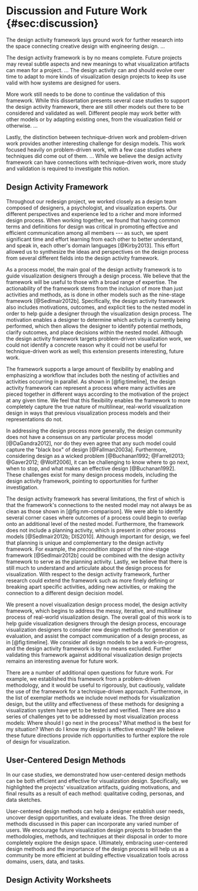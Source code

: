 # Discussion and Future Work {#sec:discussion}

<!--
TODO concerns from committee:

- specificity to vis, audience
- emphasize key vis-theory components, list nested model and extension of the 9-stage framework for design studies
- interactive method or timeline guidance
- web accessibility
- validation, dependence on you
- freedom of the framework/worksheets
- how do you coordinate with teams? development, etc.
- with other designers / product teams, how does this apply?

-->

<!--
TODO ideas from vizit cards paper:
  include discussion on tangibility of sketching, alternative approaches
  scalability to classroom size?
  justification of linear
  workshop, constraints, time
  may need feedback, like eval, from others to help teach
-->

The design activity framework lays ground work for further research into the
space connecting creative design with engineering design.
...


The design activity framework is by no means complete. Future projects may
reveal subtle aspects and new meanings to what visualization artifacts can mean
for a project.
...
The design activity can and should evolve over time to adapt to more kinds of
visualization design projects to keep its use valid with how systems are
designed for users.


More work still needs to be done to continue the validation of this framework.
While this dissertation presents several case studies to support the design
activity framework, there are still other models out there to be considered and
validated as well. Different people may work better with other models or by
adapting existing ones, from the visualization field or otherwise.
...


Lastly, the distinction between technique-driven work and problem-driven work
provides another interesting challenge for design models. This work focused
heavily on problem-driven work, with a few case studies where techniques did
come out of them.
...
While we believe the design activity framework can have connections with
technique-driven work, more study and validation is required to investigate this
notion.



## Design Activity Framework

Throughout our redesign project, we worked closely as a design team composed of
designers, a psychologist, and visualization experts. Our different perspectives
and experience led to a richer and more informed design process. When working
together, we found that having common terms and definitions for design was
critical in promoting effective and efficient communication among all members
--- as such, we spent significant time and effort learning from each other to
better understand, and speak in, each other's domain languages [@Kirby2013].
This effort allowed us to synthesize the ideas and perspectives on the design
process from several different fields into the design activity framework.


As a process model, the main goal of the design activity framework is to guide
visualization designers through a design process. We believe that the framework
will be useful to those with a broad range of expertise. The actionability of
the framework stems from the inclusion of more than just activities and methods,
as is done in other models such as the nine-stage framework [@Sedlmair2012b].
Specifically, the design activity framework also includes motivations, outcomes,
and explicit ties to the nested model in order to help guide a designer through
the visualization design process. The motivation enables a designer to determine
which activity is currently being performed, which then allows the designer to
identify potential methods, clarify outcomes, and place decisions within the
nested model. Although the design activity framework targets problem-driven
visualization work, we could not identify a concrete reason why it could not be
useful for technique-driven work as well; this extension presents interesting,
future work.


The framework supports a large amount of flexibility by enabling and emphasizing
a workflow that includes both the nesting of activities and activities occurring
in parallel. As shown in [@fig:timeline], the design activity framework can
represent a process where many activities are pieced together in different ways
according to the motivation of the project at any given time. We feel that this
flexibility enables the framework to more completely capture the true nature of
multilinear, real-world visualization design in ways that previous visualization
process models and their representations do not.


In addressing the design process more generally, the design community does not
have a consensus on any particular process model [@DaGandra2012], nor do they
even agree that any such model could capture the "black box" of design
[@Fallman2003a]. Furthermore, considering design as a wicked problem
[@Buchanan1992; @Farrell2013; @Gaver2012; @Wolf2006], it can be challenging to
know where to go next, when to stop, and what makes an effective design
[@Buchanan1992]. These challenges exist for many design process models,
including the design activity framework, pointing to opportunities for further
investigation.


The design activity framework has several limitations, the first of which is
that the framework's connections to the nested model may not always be as clean
as those shown in [@fig:nm-comparison]. We were able to identify several corner
cases where outcomes of a process could begin to overlap onto an additional
level of the nested model. Furthermore, the framework does not include a
planning activity, which is present in other process models [@Sedlmair2012b;
DIS2010]. Although important for design, we feel that planning is unique and
complementary to the design activity framework. For example, the _precondition
stages_ of the nine-stage framework [@Sedlmair2012b] could be combined with the
design activity framework to serve as the planning activity. Lastly, we believe
that there is still much to understand and articulate about the design process
for visualization. With respect to the design activity framework, further
research could extend the framework such as more finely defining or breaking
apart specific activities, adding new activities, or making the connection to a
different design decision model.


We present a novel visualization design process model, the design activity
framework, which begins to address the messy, iterative, and multilinear process
of real-world visualization design. The overall goal of this work is to help
guide visualization designers through the design process, encourage
visualization designers to consider new design methods for generation or
evaluation, and assist the compact communication of a design process, as in
[@fig:timeline]. We consider all design models to be a work-in-progress, and the
design activity framework is by no means excluded. Further validating this
framework against additional visualization design projects remains an
interesting avenue for future work.


There are a number of additional open questions for future work. For example, we
established this framework from a problem-driven methodology, and it would be
useful to rigorously, but cautiously, validate the use of the framework for a
technique-driven approach. Furthermore, in the list of exemplar methods we
include novel methods for visualization design, but the utility and
effectiveness of these methods for designing a visualization system have yet to
be tested and verified. There are also a series of challenges yet to be
addressed by most visualization process models: Where should I go next in the
process? What method is the best for my situation? When do I know my design is
effective enough? We believe these future directions provide rich opportunities
to further explore the role of design for visualization.



## User-Centered Design Methods

In our case studies, we demonstrated how user-centered design methods can be
both efficient and effective for visualization design. Specifically, we
highlighted the projects' visualization artifacts, guiding motivations, and
final results as a result of each method: qualitative coding, personas, and data
sketches.


User-centered design methods can help a designer establish user needs, uncover
design opportunities, and evaluate ideas. The three design methods discussed in
this paper can incorporate any varied number of users. We encourage future
visualization design projects to broaden the methodologies, methods, and
techniques at their disposal in order to more completely explore the design
space. Ultimately, embracing user-centered design methods and the importance of
the design process will help us as a community be more efficient at building
effective visualization tools across domains, users, data, and tasks.



## Design Activity Worksheets
